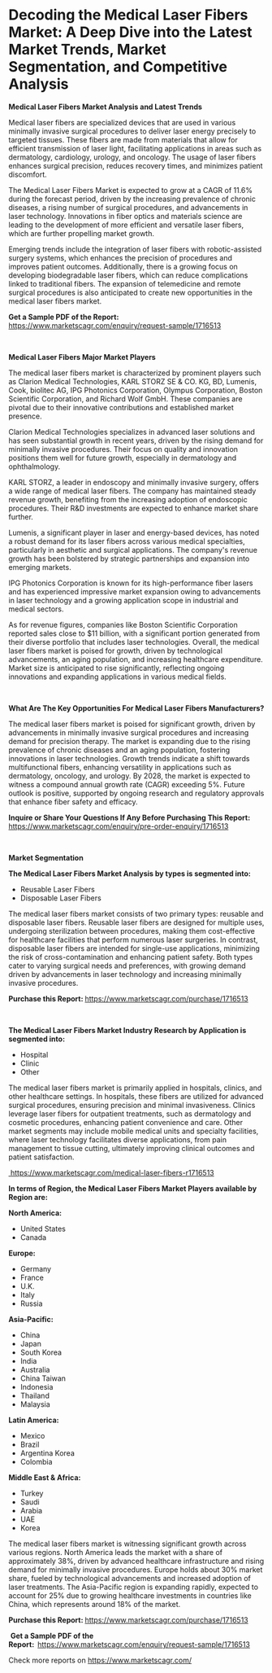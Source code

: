 <p><h1>Decoding the Medical Laser Fibers Market: A Deep Dive into the Latest Market Trends, Market Segmentation, and Competitive Analysis</h1></p><p><strong>Medical Laser Fibers Market Analysis and Latest Trends</strong></p>
<p><p>Medical laser fibers are specialized devices that are used in various minimally invasive surgical procedures to deliver laser energy precisely to targeted tissues. These fibers are made from materials that allow for efficient transmission of laser light, facilitating applications in areas such as dermatology, cardiology, urology, and oncology. The usage of laser fibers enhances surgical precision, reduces recovery times, and minimizes patient discomfort.</p><p>The Medical Laser Fibers Market is expected to grow at a CAGR of 11.6% during the forecast period, driven by the increasing prevalence of chronic diseases, a rising number of surgical procedures, and advancements in laser technology. Innovations in fiber optics and materials science are leading to the development of more efficient and versatile laser fibers, which are further propelling market growth.</p><p>Emerging trends include the integration of laser fibers with robotic-assisted surgery systems, which enhances the precision of procedures and improves patient outcomes. Additionally, there is a growing focus on developing biodegradable laser fibers, which can reduce complications linked to traditional fibers. The expansion of telemedicine and remote surgical procedures is also anticipated to create new opportunities in the medical laser fibers market.</p></p>
<p><strong>Get a Sample PDF of the Report:&nbsp;</strong> <a href="https://www.marketscagr.com/enquiry/request-sample/1716513?utm_campaign=1868&utm_medium=2&utm_source=Github&utm_content=ia&utm_term=12012025&utm_id=medical-laser-fibers">https://www.marketscagr.com/enquiry/request-sample/1716513</a></p>
<p>&nbsp;</p>
<p><strong>Medical Laser Fibers Major Market Players</strong></p>
<p><p>The medical laser fibers market is characterized by prominent players such as Clarion Medical Technologies, KARL STORZ SE & CO. KG, BD, Lumenis, Cook, biolitec AG, IPG Photonics Corporation, Olympus Corporation, Boston Scientific Corporation, and Richard Wolf GmbH. These companies are pivotal due to their innovative contributions and established market presence.</p><p>Clarion Medical Technologies specializes in advanced laser solutions and has seen substantial growth in recent years, driven by the rising demand for minimally invasive procedures. Their focus on quality and innovation positions them well for future growth, especially in dermatology and ophthalmology.</p><p>KARL STORZ, a leader in endoscopy and minimally invasive surgery, offers a wide range of medical laser fibers. The company has maintained steady revenue growth, benefiting from the increasing adoption of endoscopic procedures. Their R&D investments are expected to enhance market share further.</p><p>Lumenis, a significant player in laser and energy-based devices, has noted a robust demand for its laser fibers across various medical specialties, particularly in aesthetic and surgical applications. The company's revenue growth has been bolstered by strategic partnerships and expansion into emerging markets.</p><p>IPG Photonics Corporation is known for its high-performance fiber lasers and has experienced impressive market expansion owing to advancements in laser technology and a growing application scope in industrial and medical sectors.</p><p>As for revenue figures, companies like Boston Scientific Corporation reported sales close to $11 billion, with a significant portion generated from their diverse portfolio that includes laser technologies. Overall, the medical laser fibers market is poised for growth, driven by technological advancements, an aging population, and increasing healthcare expenditure. Market size is anticipated to rise significantly, reflecting ongoing innovations and expanding applications in various medical fields.</p></p>
<p>&nbsp;</p>
<p><strong>What Are The Key Opportunities For Medical Laser Fibers Manufacturers?</strong></p>
<p><p>The medical laser fibers market is poised for significant growth, driven by advancements in minimally invasive surgical procedures and increasing demand for precision therapy. The market is expanding due to the rising prevalence of chronic diseases and an aging population, fostering innovations in laser technologies. Growth trends indicate a shift towards multifunctional fibers, enhancing versatility in applications such as dermatology, oncology, and urology. By 2028, the market is expected to witness a compound annual growth rate (CAGR) exceeding 5%. Future outlook is positive, supported by ongoing research and regulatory approvals that enhance fiber safety and efficacy.</p></p>
<p><strong>Inquire or Share Your Questions If Any Before Purchasing This Report:</strong> <a href="https://www.marketscagr.com/enquiry/pre-order-enquiry/1716513?utm_campaign=1868&utm_medium=2&utm_source=Github&utm_content=ia&utm_term=12012025&utm_id=medical-laser-fibers">https://www.marketscagr.com/enquiry/pre-order-enquiry/1716513</a></p>
<p>&nbsp;</p>
<p><strong>Market Segmentation</strong></p>
<p><strong>The Medical Laser Fibers Market Analysis by types is segmented into:</strong></p>
<p><ul><li>Reusable Laser Fibers</li><li>Disposable Laser Fibers</li></ul></p>
<p><p>The medical laser fibers market consists of two primary types: reusable and disposable laser fibers. Reusable laser fibers are designed for multiple uses, undergoing sterilization between procedures, making them cost-effective for healthcare facilities that perform numerous laser surgeries. In contrast, disposable laser fibers are intended for single-use applications, minimizing the risk of cross-contamination and enhancing patient safety. Both types cater to varying surgical needs and preferences, with growing demand driven by advancements in laser technology and increasing minimally invasive procedures.</p></p>
<p><strong>Purchase this Report:&nbsp;</strong><a href="https://www.marketscagr.com/purchase/1716513?utm_campaign=1868&utm_medium=2&utm_source=Github&utm_content=ia&utm_term=12012025&utm_id=medical-laser-fibers">https://www.marketscagr.com/purchase/1716513</a></p>
<p>&nbsp;</p>
<p><strong>The Medical Laser Fibers Market Industry Research by Application is segmented into:</strong></p>
<p><ul><li>Hospital</li><li>Clinic</li><li>Other</li></ul></p>
<p><p>The medical laser fibers market is primarily applied in hospitals, clinics, and other healthcare settings. In hospitals, these fibers are utilized for advanced surgical procedures, ensuring precision and minimal invasiveness. Clinics leverage laser fibers for outpatient treatments, such as dermatology and cosmetic procedures, enhancing patient convenience and care. Other market segments may include mobile medical units and specialty facilities, where laser technology facilitates diverse applications, from pain management to tissue cutting, ultimately improving clinical outcomes and patient satisfaction.</p></p>
<p><a href="https://www.marketscagr.com/medical-laser-fibers-r1716513?utm_campaign=1868&utm_medium=2&utm_source=Github&utm_content=ia&utm_term=12012025&utm_id=medical-laser-fibers">&nbsp;https://www.marketscagr.com/medical-laser-fibers-r1716513</a></p>
<p><strong>In terms of Region, the Medical Laser Fibers Market Players available by Region are:</strong></p>
<p>
    <p> <strong> North America: </strong>
        <ul>
            <li>United States</li>
            <li>Canada</li>
        </ul>
        </p> 
    <p> <strong> Europe: </strong>
        <ul>
            <li>Germany</li>
            <li>France</li>
            <li>U.K.</li>
            <li>Italy</li>
            <li>Russia</li>
        </ul>
        </p> 
    <p> <strong> Asia-Pacific: </strong>
        <ul>
            <li>China</li>
            <li>Japan</li>
            <li>South Korea</li>
            <li>India</li>
            <li>Australia</li>
            <li>China Taiwan</li>
            <li>Indonesia</li>
            <li>Thailand</li>
            <li>Malaysia</li>
        </ul>
        </p> 
    <p> <strong> Latin America: </strong>
        <ul>
            <li>Mexico</li>
            <li>Brazil</li>
            <li>Argentina Korea</li>
            <li>Colombia</li>
        </ul>
        </p> 
    <p> <strong> Middle East & Africa: </strong>
        <ul>
            <li>Turkey</li>
            <li>Saudi</li>
            <li>Arabia</li>
            <li>UAE</li>
            <li>Korea</li>
        </ul>
    </p>
    </p>
<p><p>The medical laser fibers market is witnessing significant growth across various regions. North America leads the market with a share of approximately 38%, driven by advanced healthcare infrastructure and rising demand for minimally invasive procedures. Europe holds about 30% market share, fueled by technological advancements and increased adoption of laser treatments. The Asia-Pacific region is expanding rapidly, expected to account for 25% due to growing healthcare investments in countries like China, which represents around 18% of the market.</p></p>
<p><strong>Purchase this Report: </strong><a href="https://www.marketscagr.com/purchase/1716513?utm_campaign=1868&utm_medium=2&utm_source=Github&utm_content=ia&utm_term=12012025&utm_id=medical-laser-fibers">https://www.marketscagr.com/purchase/1716513</a></p>
<p>&nbsp;<strong>Get a Sample PDF of the Report:&nbsp;&nbsp;</strong><a href="https://www.marketscagr.com/enquiry/request-sample/1716513?utm_campaign=1868&utm_medium=2&utm_source=Github&utm_content=ia&utm_term=12012025&utm_id=medical-laser-fibers">https://www.marketscagr.com/enquiry/request-sample/1716513</a></p>
<p><strong></strong></p>
<p>Check more reports on <a href="https://www.marketscagr.com/?utm_campaign=1868&utm_medium=2&utm_source=Github&utm_content=ia&utm_term=12012025&utm_id=medical-laser-fibers">https://www.marketscagr.com/</a></p>